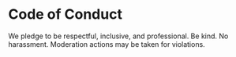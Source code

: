 # Code of Conduct
We pledge to be respectful, inclusive, and professional. Be kind. No harassment. Moderation actions may be taken for violations.
